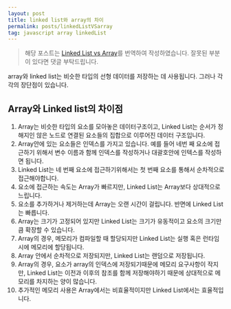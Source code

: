 ```yaml
---
layout: post
title: linked list와 array의 차이
permalink: posts/linkedListVSarray
tag: javascript array linkedList
---
```


> 해당 포스트는 [Linked List vs Array](https://www.geeksforgeeks.org/linked-list-vs-array/)를 번역하여 작성하였습니다. 잘못된 부분이 있다면 댓글 부탁드립니다.

array와 linked list는 비슷한 타입의 선형 데이터를 저장하는 데 사용됩니다. 그러나 각각의 장단점이 있습니다.

## Array와 Linked list의 차이점

1. Array는 비슷한 타입의 요소를 모아놓은 데이터구조이고, Linked List는 순서가 정해지인 않은 노드로 연결된 요소들의 집합으로 이루어진 데이터 구조입니다.
2. Array안에 있는 요소들은 인덱스를 가지고 있습니다. 예를 들어 네번 째 요소에 접근하기 위해서 변수 이름과 함께 인덱스를 작성하거나 대괄호안에 인텍스를 작성하면 됩니다.
3. Linked List는 네 번째 요소에 접근하기위해서는 첫 번째 요소를 통해서 순차적으로 접근해야합니다.
4. 요소에 접근하는 속도는 Array가 빠르지만, Linked List는 Array보다 상대적으로 느립니다.
5. 요소를 추가하거나 제거하는데 Array는 오랜 시간이 걸립니다. 반면에 Linked List는 빠릅니다.
6. Array는 크기가 고정되어 있지만 Linked List는 크기가 유동적이고 요소의 크기만큼 확장할 수 있습니다.
7. Array의 경우, 메모리가 컴파일할 때 할당되지만 Linked List는 실행 혹은 런타임시에 메모리에 할당됩니다.
8. Array 안에서 순차적으로 저장되지만, Linked List는 랜덤으로 저장됩니다.
9. Array의 경우, 요소가 array의 인덱스에 저장되기때문에 메모리 요구사항이 작지만, Linked List는 이전과 이후의 참조를 함께 저장해야하기 때문에 상대적으로 메모리를 차지하는 양이 많습니다.
10. 추가적인 메모리 사용은 Array에서는 비효율적이지만 Linked List에서는 효율적입니다.
